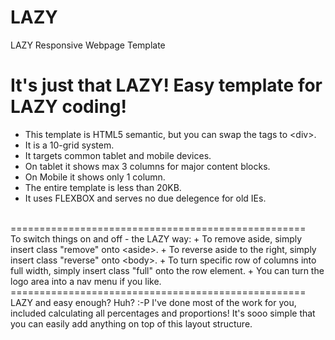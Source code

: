 # LAZY
LAZY Responsive Webpage Template

It's just that LAZY! Easy template for LAZY coding!
===================================================
+ This template is HTML5 semantic, but you can swap the tags to &lt;div&gt;.
+ It is a 10-grid system.
+ It targets common tablet and mobile devices.
+ On tablet it shows max 3 columns for major content blocks.
+ On Mobile it shows only 1 column.
+ The entire template is less than 20KB.
+ It uses FLEXBOX and serves no due delegence for old IEs.
<br>
===================================================
<br>
To switch things on and off - the LAZY way:
+ To remove aside, simply insert class "remove" onto &lt;aside&gt;.
+ To reverse aside to the right, simply insert class "reverse" onto &lt;body&gt;.
+ To turn specific row of columns into full width, simply insert class "full" onto the row element.
+ You can turn the logo area into a nav menu if you like.
<br>
===================================================
<br>
LAZY and easy enough? Huh? :-P
I've done most of the work for you, included calculating all percentages and proportions!
It's sooo simple that you can easily add anything on top of this layout structure.
